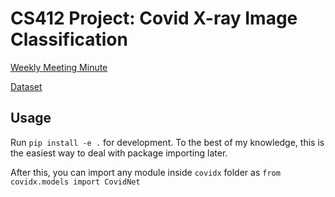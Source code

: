 # CS412 Project: Covid X-ray Image Classification

[Weekly Meeting Minute](https://docs.google.com/document/d/1wEajJbrCYYQxpfayAGwHiW4xb-JEEWrZyfxJ4gDY6As/edit)

[Dataset](https://drive.google.com/drive/folders/1qaY8Qktg2PLcjFBsAlsKVLHt06cgB-L8?usp=sharing)

## Usage

Run `pip install -e .` for development. To the best of my knowledge, this is the easiest way to deal with package importing later.

After this, you can import any module inside `covidx` folder as `from covidx.models import CovidNet`
